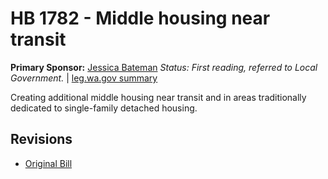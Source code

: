 # HB 1782 - Middle housing near transit
**Primary Sponsor:** [Jessica Bateman](/person/leg/jessica.bateman.md)
*Status: First reading, referred to Local Government.* | [leg.wa.gov summary](https://app.leg.wa.gov/billsummary?BillNumber=1782&Year=2021)

Creating additional middle housing near transit and in areas traditionally dedicated to single-family detached housing.

## Revisions
* [Original Bill](1/)